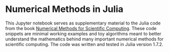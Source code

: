 # Numerical Methods in Julia

This Jupyter notebook serves as supplementary material to the Julia code from the book [Numerical Methods for Scientific Computing](https://www.equalsharepress.com/media/NMFSC.pdf). These code snippets are minimal working examples and toy algorithms meant to better understand the mathematics behind many important numerical methods for scientific computing. The code was written and tested in Julia version 1.7.2. 
